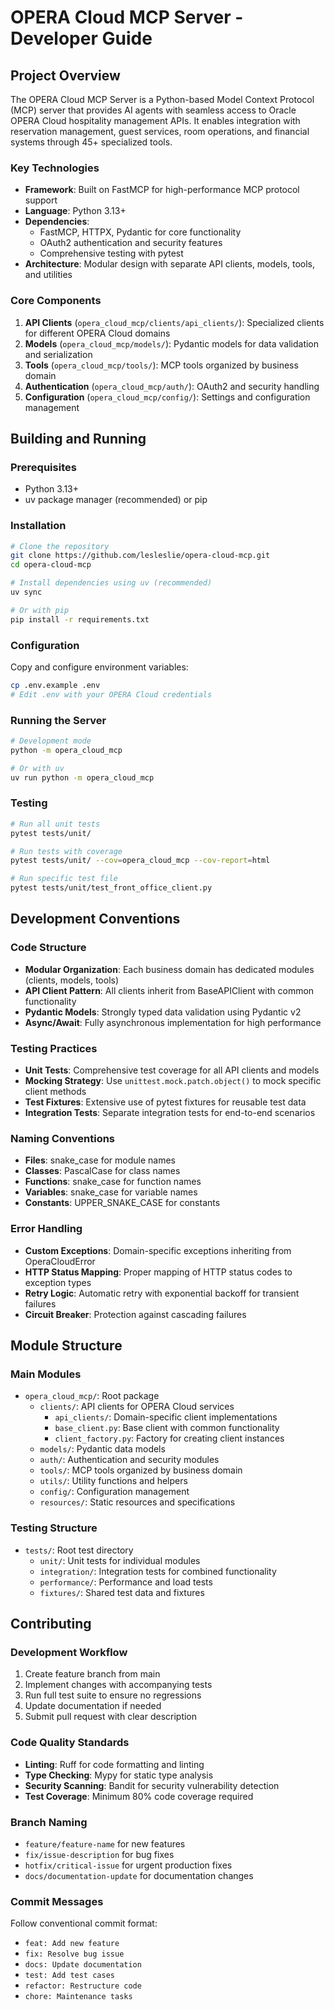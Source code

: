 # OPERA Cloud MCP Server - Developer Guide

## Project Overview

The OPERA Cloud MCP Server is a Python-based Model Context Protocol (MCP) server that provides AI agents with seamless access to Oracle OPERA Cloud hospitality management APIs. It enables integration with reservation management, guest services, room operations, and financial systems through 45+ specialized tools.

### Key Technologies

- **Framework**: Built on FastMCP for high-performance MCP protocol support
- **Language**: Python 3.13+
- **Dependencies**:
  - FastMCP, HTTPX, Pydantic for core functionality
  - OAuth2 authentication and security features
  - Comprehensive testing with pytest
- **Architecture**: Modular design with separate API clients, models, tools, and utilities

### Core Components

1. **API Clients** (`opera_cloud_mcp/clients/api_clients/`): Specialized clients for different OPERA Cloud domains
1. **Models** (`opera_cloud_mcp/models/`): Pydantic models for data validation and serialization
1. **Tools** (`opera_cloud_mcp/tools/`): MCP tools organized by business domain
1. **Authentication** (`opera_cloud_mcp/auth/`): OAuth2 and security handling
1. **Configuration** (`opera_cloud_mcp/config/`): Settings and configuration management

## Building and Running

### Prerequisites

- Python 3.13+
- uv package manager (recommended) or pip

### Installation

```bash
# Clone the repository
git clone https://github.com/lesleslie/opera-cloud-mcp.git
cd opera-cloud-mcp

# Install dependencies using uv (recommended)
uv sync

# Or with pip
pip install -r requirements.txt
```

### Configuration

Copy and configure environment variables:

```bash
cp .env.example .env
# Edit .env with your OPERA Cloud credentials
```

### Running the Server

```bash
# Development mode
python -m opera_cloud_mcp

# Or with uv
uv run python -m opera_cloud_mcp
```

### Testing

```bash
# Run all unit tests
pytest tests/unit/

# Run tests with coverage
pytest tests/unit/ --cov=opera_cloud_mcp --cov-report=html

# Run specific test file
pytest tests/unit/test_front_office_client.py
```

## Development Conventions

### Code Structure

- **Modular Organization**: Each business domain has dedicated modules (clients, models, tools)
- **API Client Pattern**: All clients inherit from BaseAPIClient with common functionality
- **Pydantic Models**: Strongly typed data validation using Pydantic v2
- **Async/Await**: Fully asynchronous implementation for high performance

### Testing Practices

- **Unit Tests**: Comprehensive test coverage for all API clients and models
- **Mocking Strategy**: Use `unittest.mock.patch.object()` to mock specific client methods
- **Test Fixtures**: Extensive use of pytest fixtures for reusable test data
- **Integration Tests**: Separate integration tests for end-to-end scenarios

### Naming Conventions

- **Files**: snake_case for module names
- **Classes**: PascalCase for class names
- **Functions**: snake_case for function names
- **Variables**: snake_case for variable names
- **Constants**: UPPER_SNAKE_CASE for constants

### Error Handling

- **Custom Exceptions**: Domain-specific exceptions inheriting from OperaCloudError
- **HTTP Status Mapping**: Proper mapping of HTTP status codes to exception types
- **Retry Logic**: Automatic retry with exponential backoff for transient failures
- **Circuit Breaker**: Protection against cascading failures

## Module Structure

### Main Modules

- `opera_cloud_mcp/`: Root package
  - `clients/`: API clients for OPERA Cloud services
    - `api_clients/`: Domain-specific client implementations
    - `base_client.py`: Base client with common functionality
    - `client_factory.py`: Factory for creating client instances
  - `models/`: Pydantic data models
  - `auth/`: Authentication and security modules
  - `tools/`: MCP tools organized by business domain
  - `utils/`: Utility functions and helpers
  - `config/`: Configuration management
  - `resources/`: Static resources and specifications

### Testing Structure

- `tests/`: Root test directory
  - `unit/`: Unit tests for individual modules
  - `integration/`: Integration tests for combined functionality
  - `performance/`: Performance and load tests
  - `fixtures/`: Shared test data and fixtures

## Contributing

### Development Workflow

1. Create feature branch from main
1. Implement changes with accompanying tests
1. Run full test suite to ensure no regressions
1. Update documentation if needed
1. Submit pull request with clear description

### Code Quality Standards

- **Linting**: Ruff for code formatting and linting
- **Type Checking**: Mypy for static type analysis
- **Security Scanning**: Bandit for security vulnerability detection
- **Test Coverage**: Minimum 80% code coverage required

### Branch Naming

- `feature/feature-name` for new features
- `fix/issue-description` for bug fixes
- `hotfix/critical-issue` for urgent production fixes
- `docs/documentation-update` for documentation changes

### Commit Messages

Follow conventional commit format:

- `feat: Add new feature`
- `fix: Resolve bug issue`
- `docs: Update documentation`
- `test: Add test cases`
- `refactor: Restructure code`
- `chore: Maintenance tasks`
